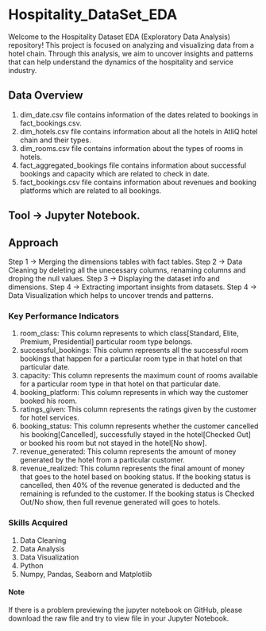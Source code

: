 # Hospitality_DataSet_EDA
Welcome to the Hospitality Dataset EDA (Exploratory Data Analysis) repository! This project is focused on analyzing and visualizing data from a hotel chain. Through this analysis, we aim to uncover insights and patterns that can help understand the dynamics of the hospitality and service industry.

## Data Overview
1. dim_date.csv file contains information of the dates related to bookings in fact_bookings.csv.
2. dim_hotels.csv file contains information about all the hotels in AtliQ hotel chain and their types.
3. dim_rooms.csv file contains information about the types of rooms in hotels.
4. fact_aggregated_bookings file contains information about successful bookings and capacity which are related to check in date.
6. fact_bookings.csv file contains information about revenues and booking platforms which are related to all bookings.

## Tool -> Jupyter Notebook.

## Approach
Step 1 -> Merging the dimensions tables with fact tables.
Step 2 -> Data Cleaning by deleting all the unecessary columns, renaming columns and droping the null values.
Step 3 -> Displaying the dataset info and dimensions.
Step 4 -> Extracting important insights from datasets.
Step 4 -> Data Visualization which helps to uncover trends and patterns.

### Key Performance Indicators
1. room_class: This column represents to which class[Standard, Elite, Premium, Presidential] particular room type belongs.
2. successful_bookings: This column represents all the successful room bookings that happen for a particular room type in that hotel on that particular date.
3. capacity: This column represents the maximum count of rooms available for a particular room type in that hotel on that particular date.
4. booking_platform: This column represents in which way the customer booked his room.
5. ratings_given: This column represents the ratings given by the customer for hotel services.
6. booking_status: This column represents whether the customer cancelled his booking[Cancelled], successfully stayed in the hotel[Checked Out] or booked his room but not stayed in the hotel[No show].
7. revenue_generated: This column represents the amount of money generated by the hotel from a particular customer.
8. revenue_realized: This column represents the final amount of money that goes to the hotel based on booking status. If the booking status is cancelled, then 40% of the revenue generated is deducted and the remaining is refunded to the customer. If the booking status is Checked Out/No show, then full revenue generated will goes to hotels.


### Skills Acquired
1. Data Cleaning
2. Data Analysis
3. Data Visualization
4. Python
5. Numpy, Pandas, Seaborn and Matplotlib

#### Note
If there is a problem previewing the jupyter notebook on GitHub, please download the raw file and try to view file in your Jupyter Notebook.
